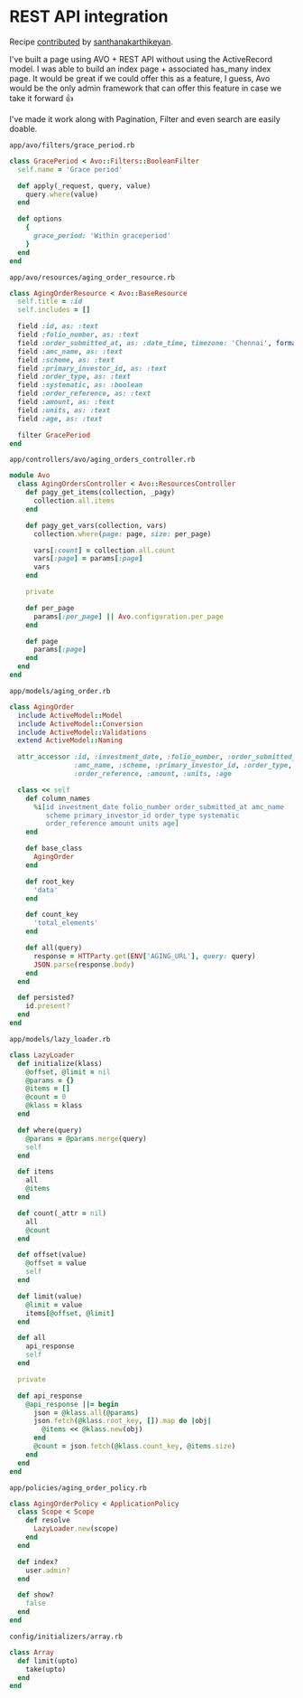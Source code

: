 # REST API integration

Recipe [contributed](https://github.com/avo-hq/avo/issues/656) by [santhanakarthikeyan](https://github.com/santhanakarthikeyan).

I've built a page using AVO + REST API without using the ActiveRecord model. I was able to build an index page + associated has_many index page. It would be great if we could offer this as a feature, I guess, Avo would be the only admin framework that can offer this feature in case we take it forward :+1:

I've made it work along with Pagination, Filter and even search are easily doable.

`app/avo/filters/grace_period.rb`
```ruby
class GracePeriod < Avo::Filters::BooleanFilter
  self.name = 'Grace period'

  def apply(_request, query, value)
    query.where(value)
  end

  def options
    {
      grace_period: 'Within graceperiod'
    }
  end
end

```

`app/avo/resources/aging_order_resource.rb`
```ruby
class AgingOrderResource < Avo::BaseResource
  self.title = :id
  self.includes = []

  field :id, as: :text
  field :folio_number, as: :text
  field :order_submitted_at, as: :date_time, timezone: 'Chennai', format: '%B %d, %Y %H:%M %Z'
  field :amc_name, as: :text
  field :scheme, as: :text
  field :primary_investor_id, as: :text
  field :order_type, as: :text
  field :systematic, as: :boolean
  field :order_reference, as: :text
  field :amount, as: :text
  field :units, as: :text
  field :age, as: :text

  filter GracePeriod
end
```

`app/controllers/avo/aging_orders_controller.rb`
```ruby
module Avo
  class AgingOrdersController < Avo::ResourcesController
    def pagy_get_items(collection, _pagy)
      collection.all.items
    end

    def pagy_get_vars(collection, vars)
      collection.where(page: page, size: per_page)

      vars[:count] = collection.all.count
      vars[:page] = params[:page]
      vars
    end

    private

    def per_page
      params[:per_page] || Avo.configuration.per_page
    end

    def page
      params[:page]
    end
  end
end
```

`app/models/aging_order.rb`
```ruby
class AgingOrder
  include ActiveModel::Model
  include ActiveModel::Conversion
  include ActiveModel::Validations
  extend ActiveModel::Naming

  attr_accessor :id, :investment_date, :folio_number, :order_submitted_at,
                :amc_name, :scheme, :primary_investor_id, :order_type, :systematic,
                :order_reference, :amount, :units, :age

  class << self
    def column_names
      %i[id investment_date folio_number order_submitted_at amc_name
         scheme primary_investor_id order_type systematic
         order_reference amount units age]
    end

    def base_class
      AgingOrder
    end

    def root_key
      'data'
    end

    def count_key
      'total_elements'
    end

    def all(query)
      response = HTTParty.get(ENV['AGING_URL'], query: query)
      JSON.parse(response.body)
    end
  end

  def persisted?
    id.present?
  end
end
```

`app/models/lazy_loader.rb`
```ruby
class LazyLoader
  def initialize(klass)
    @offset, @limit = nil
    @params = {}
    @items = []
    @count = 0
    @klass = klass
  end

  def where(query)
    @params = @params.merge(query)
    self
  end

  def items
    all
    @items
  end

  def count(_attr = nil)
    all
    @count
  end

  def offset(value)
    @offset = value
    self
  end

  def limit(value)
    @limit = value
    items[@offset, @limit]
  end

  def all
    api_response
    self
  end

  private

  def api_response
    @api_response ||= begin
      json = @klass.all(@params)
      json.fetch(@klass.root_key, []).map do |obj|
        @items << @klass.new(obj)
      end
      @count = json.fetch(@klass.count_key, @items.size)
    end
  end
end
```

`app/policies/aging_order_policy.rb`
```ruby
class AgingOrderPolicy < ApplicationPolicy
  class Scope < Scope
    def resolve
      LazyLoader.new(scope)
    end
  end

  def index?
    user.admin?
  end

  def show?
    false
  end
end
```

`config/initializers/array.rb`
```ruby
class Array
  def limit(upto)
    take(upto)
  end
end
```

